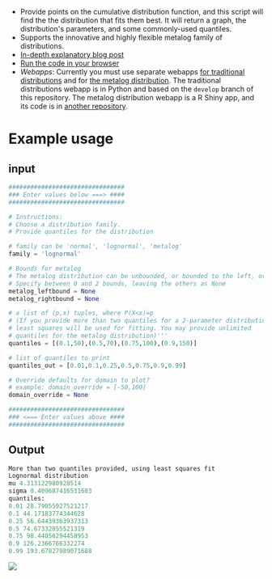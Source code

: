 * Provide points on the cumulative distribution function, and this script will find the the distribution that fits them best.
It will return a graph, the distribution's parameters, and some commonly-used quantiles.
* Supports the innovative and highly flexible metalog family of distributions.
* [In-depth explanatory blog post](https://fragile-credences.github.io/quantiles/)
* [Run the code in your browser](https://colab.research.google.com/drive/1YfS9JUMdXpilfxcgWwZUMvyRSKWrXxRE)
* _Webapps_: Currently you must use separate webapps [for traditional distributions](https://quantile-elicitor.herokuapp.com/) and for [the metalog distribution](https://tmkadamcz.shinyapps.io/metalog/). The traditional distributions webapp is in Python and based on the `develop` branch of this repository. The metalog distribution webapp is a R Shiny app, and its code is in [another repository](https://github.com/tmkadamcz/metalog-rshiny).

# Example usage
## input
```python
################################
### Enter values below ===> ####
################################

# Instructions:
# Choose a distribution family.
# Provide quantiles for the distribution

# family can be 'normal', 'lognormal', 'metalog'
family = 'lognormal'

# Bounds for metalog
# The metalog distribution can be unbounded, or bounded to the left, or the right, or both
# Specify between 0 and 2 bounds, leaving the others as None
metalog_leftbound = None
metalog_rightbound = None

# a list of (p,x) tuples, where P(X<x)=p
# (If you provide more than two quantiles for a 2-parameter distribution.
# least squares will be used for fitting. You may provide unlimited
# quantiles for the metalog distribution)'''
quantiles = [(0.1,50),(0.5,70),(0.75,100),(0.9,150)]

# list of quantiles to print
quantiles_out = [0.01,0.1,0.25,0.5,0.75,0.9,0.99]

# Override defaults for domain to plot?
# example: domain_override = [-50,100]
domain_override = None

################################
### <=== Enter values above ####
################################
```
## Output
```python
More than two quantiles provided, using least squares fit
Lognormal distribution
mu 4.313122980928514
sigma 0.409687416531683
quantiles:
0.01 28.79055927521217
0.1 44.17183774344628
0.25 56.64439363937313
0.5 74.67332855521319
0.75 98.44056294458953
0.9 126.2366766332274
0.99 193.67827989071688
```
![](https://fragile-credences.github.io/images/quantiles/lognormal.png)

